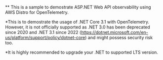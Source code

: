 ** This is a sample to demostrate ASP.NET Web API observability using AWS Distro for OpenTelemetry. 

*This is to demostrate the usage of .NET Core 3.1 with OpenTelemetry. However, it is not officially supported as .NET 3.0 has been deprecated since 2020 and .NET 3.1 since 2022 (https://dotnet.microsoft.com/en-us/platform/support/policy/dotnet-core) and might possess security risk too.

*It is highly recommended to upgrade your .NET to supported LTS version.
